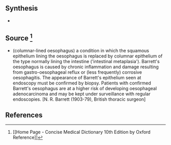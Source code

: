 ## Synthesis
- 
## Source [^1]
- (columnar-lined oesophagus) a condition in which the squamous epithelium lining the oesophagus is replaced by columnar epithelium of the type normally lining the intestine ('intestinal metaplasia'). Barrett's oesophagus is caused by chronic inflammation and damage resulting from gastro-oesophageal reflux or (less frequently) corrosive oesophagitis. The appearance of Barrett's epithelium seen at endoscopy must be confirmed by biopsy. Patients with confirmed Barrett's oesophagus are at a higher risk of developing oesophageal adenocarcinoma and may be kept under surveillance with regular endoscopies. \[N. R. Barrett (1903-79), British thoracic surgeon]
## References

[^1]: [[Home Page - Concise Medical Dictionary 10th Edition by Oxford Reference]]